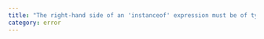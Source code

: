 ```yaml
---
title: "The right-hand side of an 'instanceof' expression must be of type 'any' or of a type assignable to the 'Function' interface type."
category: error
---
```

